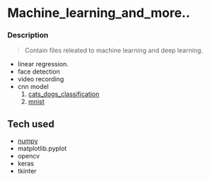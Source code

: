 # Machine_learning_and_more..

### Description
> Contain files releated to machine learning and deep learning.
 - linear regression.
 - face detection
 - video recording
 - cnn model
   1. [cats_dogs_classification](https://github.com/Pankajcoder1/machine_learning_and_more../tree/master/cats_dogs_classification)
   2. [mnist](https://github.com/Pankajcoder1/machine_learning_and_more../tree/master/mnist)


## Tech used
 - [numpy](https://www.scaler.com/topics/numpy-arithmetic-operations/)
 - matplotlib.pyplot
 - opencv
 - keras
 - tkinter
